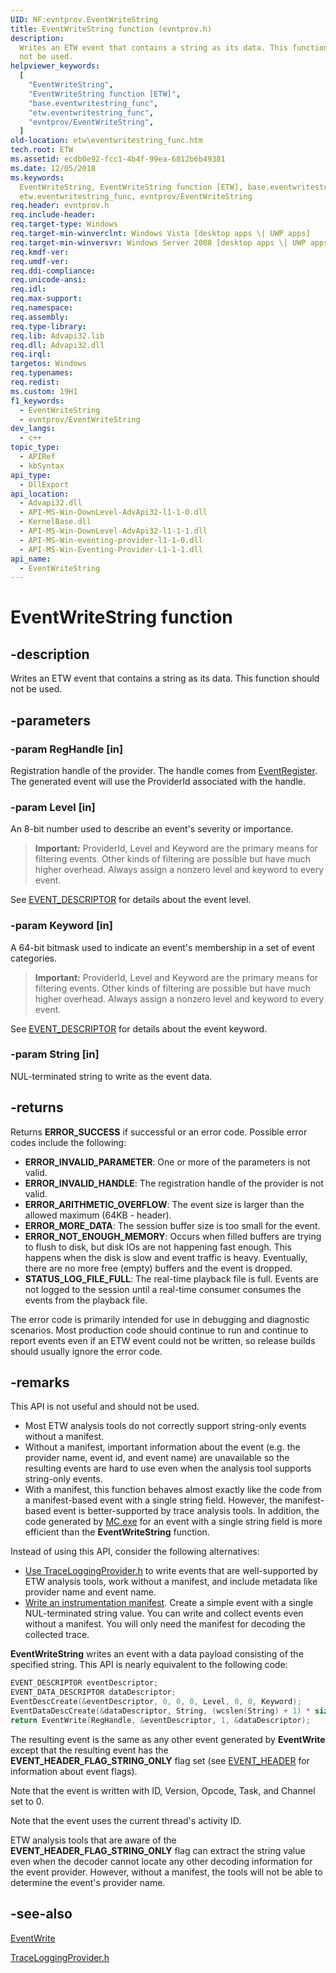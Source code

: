 ```yaml
---
UID: NF:evntprov.EventWriteString
title: EventWriteString function (evntprov.h)
description:
  Writes an ETW event that contains a string as its data. This function should
  not be used.
helpviewer_keywords:
  [
    "EventWriteString",
    "EventWriteString function [ETW]",
    "base.eventwritestring_func",
    "etw.eventwritestring_func",
    "evntprov/EventWriteString",
  ]
old-location: etw\eventwritestring_func.htm
tech.root: ETW
ms.assetid: ecdb0e92-fcc1-4b4f-99ea-6812b6b49381
ms.date: 12/05/2018
ms.keywords:
  EventWriteString, EventWriteString function [ETW], base.eventwritestring_func,
  etw.eventwritestring_func, evntprov/EventWriteString
req.header: evntprov.h
req.include-header:
req.target-type: Windows
req.target-min-winverclnt: Windows Vista [desktop apps \| UWP apps]
req.target-min-winversvr: Windows Server 2008 [desktop apps \| UWP apps]
req.kmdf-ver:
req.umdf-ver:
req.ddi-compliance:
req.unicode-ansi:
req.idl:
req.max-support:
req.namespace:
req.assembly:
req.type-library:
req.lib: Advapi32.lib
req.dll: Advapi32.dll
req.irql:
targetos: Windows
req.typenames:
req.redist:
ms.custom: 19H1
f1_keywords:
  - EventWriteString
  - evntprov/EventWriteString
dev_langs:
  - c++
topic_type:
  - APIRef
  - kbSyntax
api_type:
  - DllExport
api_location:
  - Advapi32.dll
  - API-MS-Win-DownLevel-AdvApi32-l1-1-0.dll
  - KernelBase.dll
  - API-MS-Win-DownLevel-AdvApi32-l1-1-1.dll
  - API-MS-Win-eventing-provider-l1-1-0.dll
  - API-MS-Win-Eventing-Provider-L1-1-1.dll
api_name:
  - EventWriteString
---
```


# EventWriteString function

## -description

Writes an ETW event that contains a string as its data. This function should not
be used.

## -parameters

### -param RegHandle [in]

Registration handle of the provider. The handle comes from
[EventRegister](/windows/desktop/api/evntprov/nf-evntprov-eventregister). The
generated event will use the ProviderId associated with the handle.

### -param Level [in]

An 8-bit number used to describe an event's severity or importance.

> **Important:** ProviderId, Level and Keyword are the primary means for
> filtering events. Other kinds of filtering are possible but have much higher
> overhead. Always assign a nonzero level and keyword to every event.

See [EVENT_DESCRIPTOR](nf-evntprov-eventdatadesccreate.md) for details about the
event level.

### -param Keyword [in]

A 64-bit bitmask used to indicate an event's membership in a set of event
categories.

> **Important:** ProviderId, Level and Keyword are the primary means for
> filtering events. Other kinds of filtering are possible but have much higher
> overhead. Always assign a nonzero level and keyword to every event.

See [EVENT_DESCRIPTOR](nf-evntprov-eventdatadesccreate.md) for details about the
event keyword.

### -param String [in]

NUL-terminated string to write as the event data.

## -returns

Returns **ERROR_SUCCESS** if successful or an error code. Possible error codes
include the following:

- **ERROR_INVALID_PARAMETER**: One or more of the parameters is not valid.
- **ERROR_INVALID_HANDLE**: The registration handle of the provider is not
  valid.
- **ERROR_ARITHMETIC_OVERFLOW**: The event size is larger than the allowed
  maximum (64KB - header).
- **ERROR_MORE_DATA**: The session buffer size is too small for the event.
- **ERROR_NOT_ENOUGH_MEMORY**: Occurs when filled buffers are trying to flush to
  disk, but disk IOs are not happening fast enough. This happens when the disk
  is slow and event traffic is heavy. Eventually, there are no more free (empty)
  buffers and the event is dropped.
- **STATUS_LOG_FILE_FULL**: The real-time playback file is full. Events are not
  logged to the session until a real-time consumer consumes the events from the
  playback file.

The error code is primarily intended for use in debugging and diagnostic
scenarios. Most production code should continue to run and continue to report
events even if an ETW event could not be written, so release builds should
usually ignore the error code.

## -remarks

This API is not useful and should not be used.

- Most ETW analysis tools do not correctly support string-only events without a
  manifest.
- Without a manifest, important information about the event (e.g. the provider
  name, event id, and event name) are unavailable so the resulting events are
  hard to use even when the analysis tool supports string-only events.
- With a manifest, this function behaves almost exactly like the code from a
  manifest-based event with a single string field. However, the manifest-based
  event is better-supported by trace analysis tools. In addition, the code
  generated by [MC.exe](/windows/win32/wes/message-compiler--mc-exe-) for an
  event with a single string field is more efficient than the
  **EventWriteString** function.

Instead of using this API, consider the following alternatives:

- [Use TraceLoggingProvider.h](/windows/win32/api/_tracelogging) to write events
  that are well-supported by ETW analysis tools, work without a manifest, and
  include metadata like provider name and event name.
- [Write an instrumentation manifest](/windows/win32/wes/writing-an-instrumentation-manifest).
  Create a simple event with a single NUL-terminated string value. You can write
  and collect events even without a manifest. You will only need the manifest
  for decoding the collected trace.

**EventWriteString** writes an event with a data payload consisting of the
specified string. This API is nearly equivalent to the following code:

```c
EVENT_DESCRIPTOR eventDescriptor;
EVENT_DATA_DESCRIPTOR dataDescriptor;
EventDescCreate(&eventDescriptor, 0, 0, 0, Level, 0, 0, Keyword);
EventDataDescCreate(&dataDescriptor, String, (wcslen(String) + 1) * sizeof(WCHAR));
return EventWrite(RegHandle, &eventDescriptor, 1, &dataDescriptor);
```

The resulting event is the same as any other event generated by **EventWrite**
except that the resulting event has the **EVENT_HEADER_FLAG_STRING_ONLY** flag
set (see [EVENT_HEADER](/windows/win32/api/evntcons/ns-evntcons-event_header)
for information about event flags).

Note that the event is written with ID, Version, Opcode, Task, and Channel set
to 0.

Note that the event uses the current thread's activity ID.

ETW analysis tools that are aware of the **EVENT_HEADER_FLAG_STRING_ONLY** flag
can extract the string value even when the decoder cannot locate any other
decoding information for the event provider. However, without a manifest, the
tools will not be able to determine the event's provider name.

## -see-also

[EventWrite](/windows/desktop/api/evntprov/nf-evntprov-eventwrite)

[TraceLoggingProvider.h](/windows/win32/api/_tracelogging)
